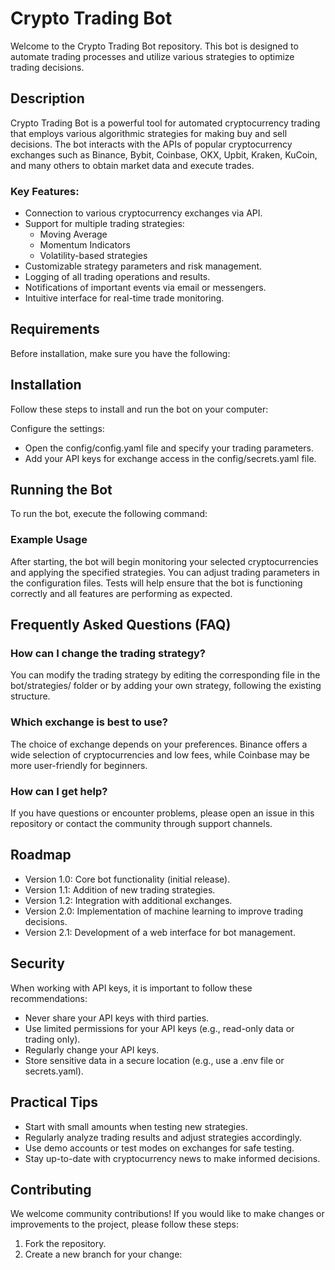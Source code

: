 # Crypto Trading Bot

Welcome to the Crypto Trading Bot repository. This bot is designed to automate trading processes and utilize various strategies to optimize trading decisions.

## Description

Crypto Trading Bot is a powerful tool for automated cryptocurrency trading that employs various algorithmic strategies for making buy and sell decisions. The bot interacts with the APIs of popular cryptocurrency exchanges such as Binance, Bybit, Coinbase, OKX, Upbit, Kraken, KuCoin, and many others to obtain market data and execute trades.

### Key Features:

- Connection to various cryptocurrency exchanges via API.
- Support for multiple trading strategies:
  - Moving Average
  - Momentum Indicators
  - Volatility-based strategies
- Customizable strategy parameters and risk management.
- Logging of all trading operations and results.
- Notifications of important events via email or messengers.
- Intuitive interface for real-time trade monitoring.

## Requirements

Before installation, make sure you have the following:


## Installation

Follow these steps to install and run the bot on your computer:



 Configure the settings:
   - Open the config/config.yaml file and specify your trading parameters.
   - Add your API keys for exchange access in the config/secrets.yaml file.

## Running the Bot

To run the bot, execute the following command:

### Example Usage

After starting, the bot will begin monitoring your selected cryptocurrencies and applying the specified strategies. You can adjust trading parameters in the configuration files.
Tests will help ensure that the bot is functioning correctly and all features are performing as expected.

## Frequently Asked Questions (FAQ)

### How can I change the trading strategy?

You can modify the trading strategy by editing the corresponding file in the bot/strategies/ folder or by adding your own strategy, following the existing structure.

### Which exchange is best to use?

The choice of exchange depends on your preferences. Binance offers a wide selection of cryptocurrencies and low fees, while Coinbase may be more user-friendly for beginners.

### How can I get help?

If you have questions or encounter problems, please open an issue in this repository or contact the community through support channels.

## Roadmap

- Version 1.0: Core bot functionality (initial release).
- Version 1.1: Addition of new trading strategies.
- Version 1.2: Integration with additional exchanges.
- Version 2.0: Implementation of machine learning to improve trading decisions.
- Version 2.1: Development of a web interface for bot management.

## Security

When working with API keys, it is important to follow these recommendations:

- Never share your API keys with third parties.
- Use limited permissions for your API keys (e.g., read-only data or trading only).
- Regularly change your API keys.
- Store sensitive data in a secure location (e.g., use a .env file or secrets.yaml).

## Practical Tips

- Start with small amounts when testing new strategies.
- Regularly analyze trading results and adjust strategies accordingly.
- Use demo accounts or test modes on exchanges for safe testing.
- Stay up-to-date with cryptocurrency news to make informed decisions.

## Contributing

We welcome community contributions! If you would like to make changes or improvements to the project, please follow these steps:

1. Fork the repository.
2. Create a new branch for your change:
